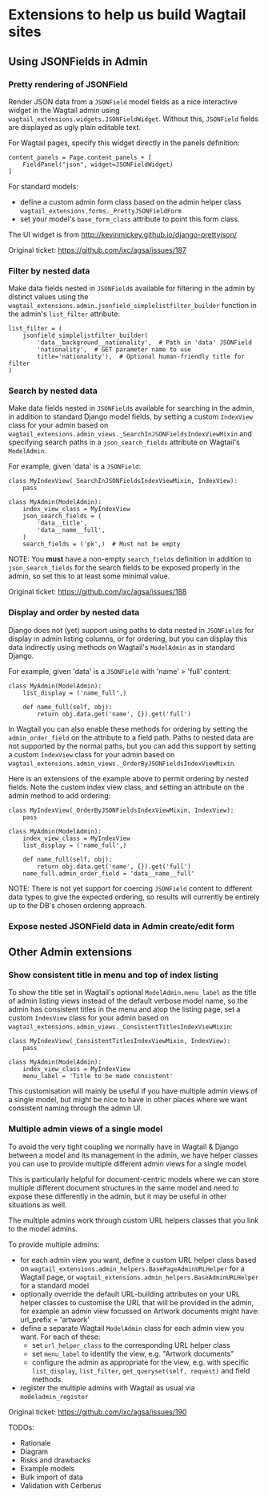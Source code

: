 Extensions to help us build Wagtail sites
=========================================


Using JSONFields in Admin
-------------------------

### Pretty rendering of JSONField

Render JSON data from a `JSONField` model fields as a nice interactive widget
in the Wagtail admin using `wagtail_extensions.widgets.JSONFieldWidget`.
Without this, `JSONField` fields are displayed as ugly plain editable text.

For Wagtail pages, specify this widget directly in the panels definition:

    content_panels = Page.content_panels + [
        FieldPanel("json", widget=JSONFieldWidget)
    ]

For standard models:

* define a custom admin form class based on the admin helper class
  `wagtail_extensions.forms._PrettyJSONFieldForm`
* set your model's `base_form_class` attribute to point this form class.

The UI widget is from http://kevinmickey.github.io/django-prettyjson/

Original ticket: https://github.com/ixc/agsa/issues/187

### Filter by nested data

Make data fields nested in `JSONField`s available for filtering in the admin
by distinct values using the
`wagtail_extensions.admin.jsonfield_simplelistfilter_builder` function in
the admin's `list_filter` attribute:

    list_filter = (
        jsonfield_simplelistfilter_builder(
            'data__background__nationality',  # Path in 'data' JSONField
            'nationality',  # GET parameter name to use
            title='nationality'),  # Optional human-friendly title for filter
    )

### Search by nested data

Make data fields nested in `JSONField`s available for searching in the admin,
in addition to standard Django model fields, by setting a custom `IndexView`
class for your admin based on
`wagtail_extensions.admin_views._SearchInJSONFieldsIndexViewMixin` and
specifying search paths in a `json_search_fields` attribute on
Wagtail's `ModelAdmin`.

For example, given 'data' is a `JSONField`:

    class MyIndexView(_SearchInJSONFieldsIndexViewMixin, IndexView):
        pass

    class MyAdmin(ModelAdmin):
        index_view_class = MyIndexView
        json_search_fields = (
            'data__title',
            'data__name__full',
        )
        search_fields = ('pk',)  # Must not be empty

NOTE: You **must** have a non-empty `search_fields` definition in addition
to `json_search_fields` for the search fields to be exposed properly in the
admin, so set this to at least some minimal value.

Original ticket: https://github.com/ixc/agsa/issues/188

### Display and order by nested data

Django does not (yet) support using paths to data nested in `JSONField`s for
display in admin listing columns, or for ordering, but you can display this
data indirectly using methods on Wagtail's `ModelAdmin` as in standard Django.

For example, given 'data' is a `JSONField` with 'name' > 'full' content:

    class MyAdmin(ModelAdmin):
        list_display = ('name_full',)

        def name_full(self, obj):
            return obj.data.get('name', {}).get('full')

In Wagtail you can also enable these methods for ordering by setting the
`admin_order_field` on the attribute to a field path. Paths to nested data are
not supported by the normal paths, but you can add this support by setting a
custom `IndexView` class for your admin based on
`wagtail_extensions.admin_views._OrderByJSONFieldsIndexViewMixin`.

Here is an extensions of the example above to permit ordering by nested fields.
Note the custom index view class, and setting an attribute on the admin method
to add ordering:

    class MyIndexView(_OrderByJSONFieldsIndexViewMixin, IndexView):
        pass

    class MyAdmin(ModelAdmin):
        index_view_class = MyIndexView
        list_display = ('name_full',)

        def name_full(self, obj):
            return obj.data.get('name', {}).get('full')
        name_full.admin_order_field = 'data__name__full'

NOTE: There is not yet support for coercing `JSONField` content to different
data types to give the expected ordering, so results will currently be entirely
up to the DB's chosen ordering approach.

### Expose nested JSONField data in Admin create/edit form




Other Admin extensions
----------------------

### Show consistent title in menu and top of index listing

To show the title set in Wagtail's optional `ModelAdmin.menu_label` as the
title of admin listing views instead of the default verbose model name, so the
admin has consistent titles in the menu and atop the listing page, set a custom
`IndexView` class for your admin based on
`wagtail_extensions.admin_views._ConsistentTitlesIndexViewMixin`:

    class MyIndexView(_ConsistentTitlesIndexViewMixin, IndexView):
        pass

    class MyAdmin(ModelAdmin):
        index_view_class = MyIndexView
        menu_label = 'Title to be made consistent'

This customisation will mainly be useful if you have multiple admin views of
a single model, but might be nice to have in other places where we want
consistent naming through the admin UI.

### Multiple admin views of a single model

To avoid the very tight coupling we normally have in Wagtail & Django between
a model and its management in the admin, we have helper classes you can use
to provide multiple different admin views for a single model.

This is particularly helpful for document-centric models where we can store
multiple different document structures in the same model and need to expose
these differently in the admin, but it may be useful in other situations as
well.

The multiple admins work through custom URL helpers classes that you link
to the model admins.

To provide multiple admins:

* for each admin view you want, define a custom URL helper class based on
  `wagtail_extensions.admin_helpers.BasePageAdminURLHelper` for a Wagtail
  page, or `wagtail_extensions.admin_helpers.BaseAdminURLHelper` for a
  standard model
* optionally override the default URL-building attributes on your URL helper
  classes to customise the URL that will be provided in the admin, for example
  an admin view focussed on Artwork documents might have:
      url_prefix = 'artwork'
* define a separate Wagtail `ModelAdmin` class for each admin view you want.
  For each of these:
  * set `url_helper_class` to the corresponding URL helper class
  * set `menu_label` to identify the view, e.g. "Artwork documents"
  * configure the admin as appropriate for the view, e.g. with specific
    `list_display`, `list_filter`, `get_queryset(self, request)` and
    field methods.
* register the multiple admins with Wagtail as usual via
  `modeladmin_register`

Original ticket: https://github.com/ixc/agsa/issues/190



TODOs:

* Rationale
* Diagram
* Risks and drawbacks
* Example models
* Bulk import of data
* Validation with Cerberus
